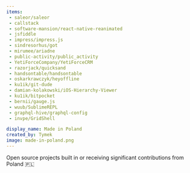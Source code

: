 ```yaml
---
items:
 - saleor/saleor
 - callstack
 - software-mansion/react-native-reanimated
 - jsfiddle
 - impress/impress.js
 - sindresorhus/got
 - mirumee/ariadne
 - public-activity/public_activity
 - YetiForceCompany/YetiForceCRM
 - razorjack/quicksand
 - handsontable/handsontable
 - oskarkrawczyk/heyoffline
 - ku1ik/git-dude
 - damian-kolakowski/iOS-Hierarchy-Viewer
 - ku1ik/bitpocket
 - bernii/gauge.js
 - wuub/SublimeREPL
 - graphql-hive/graphql-config
 - invpe/GridShell

display_name: Made in Poland
created_by: Tymek
image: made-in-poland.png
---
```

Open source projects built in or receiving significant contributions from Poland :poland:
